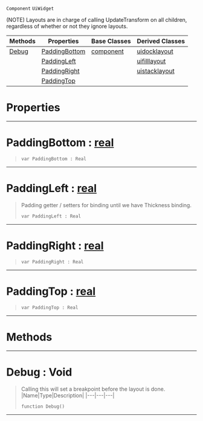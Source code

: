  `Component` `UiWidget`



(NOTE) Layouts are in charge of calling UpdateTransform on all children, regardless of whether or not they ignore layouts.

|Methods|Properties|Base Classes|Derived Classes|
|---|---|---|---|
|[ Debug](https://plasmaengine.github.io/PlasmaDocs/Plasma1/C++/code_reference/class_reference/uilayout.md#debug-void)|[ PaddingBottom](https://plasmaengine.github.io/PlasmaDocs/Plasma1/C++/code_reference/class_reference/uilayout.md#paddingbottom-plasma-engin)|[component](https://plasmaengine.github.io/PlasmaDocs/Plasma1/C++/code_reference/class_reference/component.md)|[uidocklayout](https://plasmaengine.github.io/PlasmaDocs/Plasma1/C++/code_reference/class_reference/uidocklayout.md)|
| |[ PaddingLeft](https://plasmaengine.github.io/PlasmaDocs/Plasma1/C++/code_reference/class_reference/uilayout.md#paddingleft-plasma-engine)| |[uifilllayout](https://plasmaengine.github.io/PlasmaDocs/Plasma1/C++/code_reference/class_reference/uifilllayout.md)|
| |[ PaddingRight](https://plasmaengine.github.io/PlasmaDocs/Plasma1/C++/code_reference/class_reference/uilayout.md#paddingright-plasma-engine)| |[uistacklayout](https://plasmaengine.github.io/PlasmaDocs/Plasma1/C++/code_reference/class_reference/uistacklayout.md)|
| |[ PaddingTop](https://plasmaengine.github.io/PlasmaDocs/Plasma1/C++/code_reference/class_reference/uilayout.md#paddingtop-plasma-engine-d)| | |


 #  Properties


---  
 #  PaddingBottom : [real](https://plasmaengine.github.io/PlasmaDocs/Plasma1/C++/code_reference/lightning_base_types/real.md)

> 
> ``` lang=cpp, name=Lightning
> var PaddingBottom : Real


---  
 #  PaddingLeft : [real](https://plasmaengine.github.io/PlasmaDocs/Plasma1/C++/code_reference/lightning_base_types/real.md)

> Padding getter / setters for binding until we have Thickness binding.
> ``` lang=cpp, name=Lightning
> var PaddingLeft : Real


---  
 #  PaddingRight : [real](https://plasmaengine.github.io/PlasmaDocs/Plasma1/C++/code_reference/lightning_base_types/real.md)

> 
> ``` lang=cpp, name=Lightning
> var PaddingRight : Real


---  
 #  PaddingTop : [real](https://plasmaengine.github.io/PlasmaDocs/Plasma1/C++/code_reference/lightning_base_types/real.md)

> 
> ``` lang=cpp, name=Lightning
> var PaddingTop : Real


---  
 #  Methods


---  
 #  Debug : Void

> Calling this will set a breakpoint before the layout is done.
> |Name|Type|Description|
> |---|---|---|
> ``` lang=cpp, name=Lightning
> function Debug()
> ``` 


---  
 

 